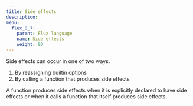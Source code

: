 ```yaml
---
title: Side effects
description:
menu:
  flux_0_7:
    parent: Flux language
    name: Side effects
    weight: 90
---
```


Side effects can occur in one of two ways.

1. By reassigning builtin options
2. By calling a function that produces side effects

A function produces side effects when it is explicitly declared to have side effects or when it calls a function that itself produces side effects.
